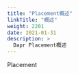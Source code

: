 ```yaml
---
title: "Placement概述"
linkTitle: "概述"
weight: 2201
date: 2021-01-31
description: >
  Dapr Placement概述
---
```






Placement



